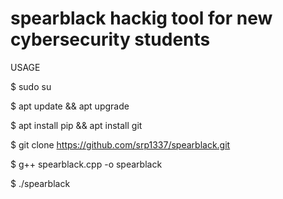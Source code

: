 # spearblack hackig tool for new cybersecurity students

USAGE

$ sudo su


$ apt update && apt upgrade


$ apt install pip && apt install git


$ git clone https://github.com/srp1337/spearblack.git


$ g++ spearblack.cpp -o spearblack


$ ./spearblack
